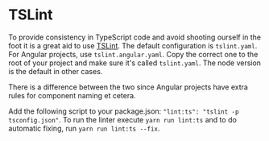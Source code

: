 # TSLint
To provide consistency in TypeScript code and avoid shooting ourself in the foot it is a great aid
to use [TSLint](https://www.npmjs.com/package/tslint). The default configuration is `tslint.yaml`.
For Angular projects, use `tslint.angular.yaml`. Copy the correct one to the root of your project
and make sure it's called `tslint.yaml`. The node version is the default in other cases.

There is a difference between the two since Angular projects have extra rules for component naming
et cetera.

Add the following script to your package.json: `"lint:ts": "tslint -p tsconfig.json"`.
To run the linter execute `yarn run lint:ts` and to do automatic fixing, run
`yarn run lint:ts --fix`.
